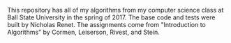This repository has all of my algorithms from my computer science class at Ball State University in the spring of 2017. The base code and tests were built by Nicholas Renet. The assignments come from "Introduction to Algorithms" by Cormen, Leiserson, Rivest, and Stein. 
